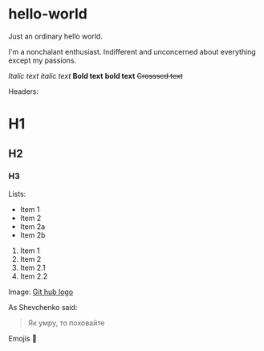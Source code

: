 # hello-world
Just an ordinary hello world.

I'm a nonchalant enthusiast. Indifferent and unconcerned about everything except my passions.

*Italic text*
_italic text_
**Bold text**
__bold text__
~~Crosssed text~~

Headers:
# H1
## H2
### H3

Lists:
* Item 1
* Item 2
 * Item 2a
 * Item 2b
 
1. Item 1
1. Item 2
 1. Item 2.1
 1. Item 2.2
 
Image:
[Git hub logo](https://assets-cdn.github.com/images/modules/open_graph/github-mark.png)

As Shevchenko said:
> Як умру,
> то поховайте

Emojis
:poop:
